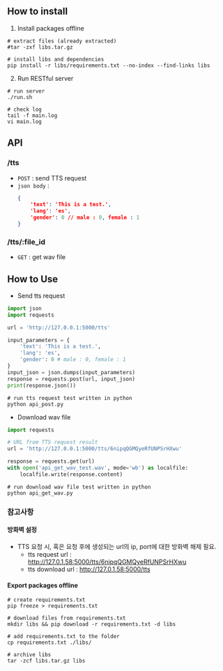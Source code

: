 ## How to install

1.  Install packages offline

``` shell
# extract files (already extracted)
#tar -zxf libs.tar.gz

# install libs and dependencies
pip install -r libs/requirements.txt --no-index --find-links libs
```

2.  Run RESTful server

``` shell
# run server
./run.sh

# check log
tail -f main.log
vi main.log
```

## API

### /tts

-   `POST` : send TTS request
- `json body` :
    ```json
    {       
        'text': 'This is a test.',
        'lang': 'es',
        'gender': 0 // male : 0, female : 1   
    }
    ```
  
### /tts/:file_id

-   `GET` : get wav file

## How to Use

-   Send tts request

``` python
import json
import requests

url = 'http://127.0.0.1:5000/tts'

input_parameters = {
    'text': 'This is a test.',
    'lang': 'es',
    'gender': 0 # male : 0, female : 1
}
input_json = json.dumps(input_parameters)
response = requests.post(url, input_json)
print(response.json())
```

``` shell
# run tts request test written in python
python api_post.py
```

-   Download wav file

``` python
import requests

# URL from TTS request result
url = 'http://127.0.0.1:5000/tts/6nipqQGMQyeRfUNPSrHXwu'

response = requests.get(url)
with open('api_get_wav_test.wav', mode='wb') as localfile:
    localfile.write(response.content)
```

``` shell
# run download wav file test written in python
python api_get_wav.py
```

### 참고사항

#### 방화벽 설정

-   TTS 요청 시, 혹은 요청 후에 생성되는 url의 ip, port에 대한 방화벽
    해제 필요.
    -   tts request url :
        http://127.0.1.58:5000/tts/6nipqQGMQyeRfUNPSrHXwu
    -   tts download url : http://127.0.1.58:5000/tts

#### Export packages offline

``` shell
# create requirements.txt
pip freeze > requirements.txt

# download files from requirements.txt
mkdir libs && pip download -r requirements.txt -d libs

# add requirements.txt to the folder
cp requirements.txt ./libs/

# archive libs
tar -zcf libs.tar.gz libs
```
